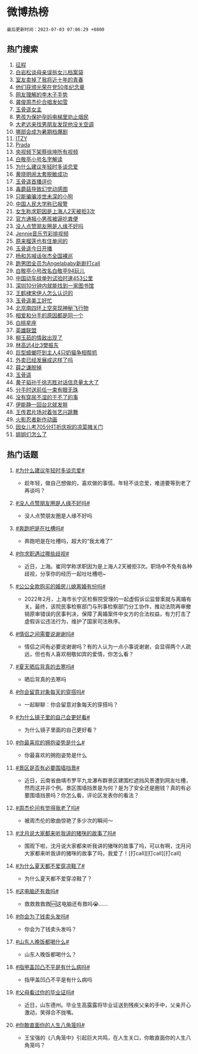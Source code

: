 # 微博热榜

`最后更新时间：2023-07-03 07:06:29 +0800`

## 热门搜索

1. [征程](https://m.weibo.cn/search?containerid=100103type%3D1%26t%3D10%26q%3D%23%E5%BE%81%E7%A8%8B%23&stream_entry_id=51&isnewpage=1&extparam=seat%3D1%26pos%3D0%26dgr%3D0%26cate%3D10103%26c_type%3D51%26stream_entry_id%3D51%26filter_type%3Drealtimehot%26display_time%3D1688339188%26pre_seqid%3D168833918818103265715&luicode=10000011&lfid=106003type%253D25%2526t%253D3%2526disable_hot%253D1%2526filter_type%253Drealtimehot)
1. [白岩松谈母亲误拆女儿档案袋](https://m.weibo.cn/search?containerid=100103type%3D1%26t%3D10%26q%3D%23%E7%99%BD%E5%B2%A9%E6%9D%BE%E8%B0%88%E6%AF%8D%E4%BA%B2%E8%AF%AF%E6%8B%86%E5%A5%B3%E5%84%BF%E6%A1%A3%E6%A1%88%E8%A2%8B%23&stream_entry_id=31&isnewpage=1&extparam=seat%3D1%26pos%3D0%26realpos%3D1%26dgr%3D0%26lcate%3D5001%26stream_entry_id%3D31%26flag%3D2%26band_rank%3D1%26c_type%3D31%26q%3D%2523%25E7%2599%25BD%25E5%25B2%25A9%25E6%259D%25BE%25E8%25B0%2588%25E6%25AF%258D%25E4%25BA%25B2%25E8%25AF%25AF%25E6%258B%2586%25E5%25A5%25B3%25E5%2584%25BF%25E6%25A1%25A3%25E6%25A1%2588%25E8%25A2%258B%2523%26cate%3D5001%26filter_type%3Drealtimehot%26display_time%3D1688339188%26pre_seqid%3D168833918818103265715&luicode=10000011&lfid=106003type%253D25%2526t%253D3%2526disable_hot%253D1%2526filter_type%253Drealtimehot)
1. [室友卖掉了我将近十年的青春](https://m.weibo.cn/search?containerid=100103type%3D1%26t%3D10%26q%3D%23%E5%AE%A4%E5%8F%8B%E5%8D%96%E6%8E%89%E4%BA%86%E6%88%91%E5%B0%86%E8%BF%91%E5%8D%81%E5%B9%B4%E7%9A%84%E9%9D%92%E6%98%A5%23&stream_entry_id=31&isnewpage=1&extparam=seat%3D1%26pos%3D1%26realpos%3D2%26dgr%3D0%26lcate%3D5001%26stream_entry_id%3D31%26flag%3D2%26band_rank%3D2%26c_type%3D31%26q%3D%2523%25E5%25AE%25A4%25E5%258F%258B%25E5%258D%2596%25E6%258E%2589%25E4%25BA%2586%25E6%2588%2591%25E5%25B0%2586%25E8%25BF%2591%25E5%258D%2581%25E5%25B9%25B4%25E7%259A%2584%25E9%259D%2592%25E6%2598%25A5%2523%26cate%3D5001%26filter_type%3Drealtimehot%26display_time%3D1688339188%26pre_seqid%3D168833918818103265715&luicode=10000011&lfid=106003type%253D25%2526t%253D3%2526disable_hot%253D1%2526filter_type%253Drealtimehot)
1. [他们获颁光荣在党50年纪念章](https://m.weibo.cn/search?containerid=100103type%3D1%26t%3D10%26q%3D%23%E4%BB%96%E4%BB%AC%E8%8E%B7%E9%A2%81%E5%85%89%E8%8D%A3%E5%9C%A8%E5%85%9A50%E5%B9%B4%E7%BA%AA%E5%BF%B5%E7%AB%A0%23&stream_entry_id=31&isnewpage=1&extparam=seat%3D1%26pos%3D2%26realpos%3D3%26dgr%3D0%26lcate%3D5001%26stream_entry_id%3D31%26flag%3D0%26band_rank%3D3%26c_type%3D31%26q%3D%2523%25E4%25BB%2596%25E4%25BB%25AC%25E8%258E%25B7%25E9%25A2%2581%25E5%2585%2589%25E8%258D%25A3%25E5%259C%25A8%25E5%2585%259A50%25E5%25B9%25B4%25E7%25BA%25AA%25E5%25BF%25B5%25E7%25AB%25A0%2523%26cate%3D5001%26filter_type%3Drealtimehot%26display_time%3D1688339188%26pre_seqid%3D168833918818103265715&luicode=10000011&lfid=106003type%253D25%2526t%253D3%2526disable_hot%253D1%2526filter_type%253Drealtimehot)
1. [网友理解的李木子手势](https://m.weibo.cn/search?containerid=100103type%3D1%26t%3D10%26q%3D%23%E7%BD%91%E5%8F%8B%E7%90%86%E8%A7%A3%E7%9A%84%E6%9D%8E%E6%9C%A8%E5%AD%90%E6%89%8B%E5%8A%BF%23&stream_entry_id=31&isnewpage=1&extparam=seat%3D1%26pos%3D3%26realpos%3D4%26dgr%3D0%26lcate%3D5001%26stream_entry_id%3D31%26flag%3D2%26band_rank%3D4%26c_type%3D31%26q%3D%2523%25E7%25BD%2591%25E5%258F%258B%25E7%2590%2586%25E8%25A7%25A3%25E7%259A%2584%25E6%259D%258E%25E6%259C%25A8%25E5%25AD%2590%25E6%2589%258B%25E5%258A%25BF%2523%26cate%3D5001%26filter_type%3Drealtimehot%26display_time%3D1688339188%26pre_seqid%3D168833918818103265715&luicode=10000011&lfid=106003type%253D25%2526t%253D3%2526disable_hot%253D1%2526filter_type%253Drealtimehot)
1. [龚俊周杰伦合唱发如雪](https://m.weibo.cn/search?containerid=100103type%3D1%26t%3D10%26q%3D%23%E9%BE%9A%E4%BF%8A%E5%91%A8%E6%9D%B0%E4%BC%A6%E5%90%88%E5%94%B1%E5%8F%91%E5%A6%82%E9%9B%AA%23&stream_entry_id=31&isnewpage=1&extparam=seat%3D1%26pos%3D4%26realpos%3D5%26dgr%3D0%26lcate%3D5001%26stream_entry_id%3D31%26flag%3D16%26band_rank%3D5%26c_type%3D31%26q%3D%2523%25E9%25BE%259A%25E4%25BF%258A%25E5%2591%25A8%25E6%259D%25B0%25E4%25BC%25A6%25E5%2590%2588%25E5%2594%25B1%25E5%258F%2591%25E5%25A6%2582%25E9%259B%25AA%2523%26cate%3D5001%26filter_type%3Drealtimehot%26display_time%3D1688339188%26pre_seqid%3D168833918818103265715&luicode=10000011&lfid=106003type%253D25%2526t%253D3%2526disable_hot%253D1%2526filter_type%253Drealtimehot)
1. [玉骨遥女主](https://m.weibo.cn/search?containerid=100103type%3D1%26t%3D10%26q%3D%23%E7%8E%89%E9%AA%A8%E9%81%A5%E5%A5%B3%E4%B8%BB%23&stream_entry_id=31&isnewpage=1&extparam=seat%3D1%26pos%3D5%26realpos%3D6%26dgr%3D0%26lcate%3D5001%26stream_entry_id%3D31%26flag%3D0%26band_rank%3D6%26c_type%3D31%26q%3D%2523%25E7%258E%2589%25E9%25AA%25A8%25E9%2581%25A5%25E5%25A5%25B3%25E4%25B8%25BB%2523%26cate%3D5001%26filter_type%3Drealtimehot%26display_time%3D1688339188%26pre_seqid%3D168833918818103265715&luicode=10000011&lfid=106003type%253D25%2526t%253D3%2526disable_hot%253D1%2526filter_type%253Drealtimehot)
1. [男孩为保护孕妈电梯里劝止烟民](https://m.weibo.cn/search?containerid=100103type%3D1%26t%3D10%26q%3D%23%E7%94%B7%E5%AD%A9%E4%B8%BA%E4%BF%9D%E6%8A%A4%E5%AD%95%E5%A6%88%E7%94%B5%E6%A2%AF%E9%87%8C%E5%8A%9D%E6%AD%A2%E7%83%9F%E6%B0%91%23&stream_entry_id=31&isnewpage=1&extparam=seat%3D1%26pos%3D6%26realpos%3D7%26dgr%3D0%26lcate%3D5001%26stream_entry_id%3D31%26flag%3D32768%26band_rank%3D7%26c_type%3D31%26q%3D%2523%25E7%2594%25B7%25E5%25AD%25A9%25E4%25B8%25BA%25E4%25BF%259D%25E6%258A%25A4%25E5%25AD%2595%25E5%25A6%2588%25E7%2594%25B5%25E6%25A2%25AF%25E9%2587%258C%25E5%258A%259D%25E6%25AD%25A2%25E7%2583%259F%25E6%25B0%2591%2523%26cate%3D5001%26filter_type%3Drealtimehot%26display_time%3D1688339188%26pre_seqid%3D168833918818103265715&luicode=10000011&lfid=106003type%253D25%2526t%253D3%2526disable_hot%253D1%2526filter_type%253Drealtimehot)
1. [大老远来找男朋友发现他没关空调](https://m.weibo.cn/search?containerid=100103type%3D1%26t%3D10%26q%3D%E5%A4%A7%E8%80%81%E8%BF%9C%E6%9D%A5%E6%89%BE%E7%94%B7%E6%9C%8B%E5%8F%8B%E5%8F%91%E7%8E%B0%E4%BB%96%E6%B2%A1%E5%85%B3%E7%A9%BA%E8%B0%83&stream_entry_id=31&isnewpage=1&extparam=seat%3D1%26pos%3D7%26realpos%3D8%26dgr%3D0%26lcate%3D5001%26stream_entry_id%3D31%26flag%3D0%26band_rank%3D8%26c_type%3D31%26q%3D%25E5%25A4%25A7%25E8%2580%2581%25E8%25BF%259C%25E6%259D%25A5%25E6%2589%25BE%25E7%2594%25B7%25E6%259C%258B%25E5%258F%258B%25E5%258F%2591%25E7%258E%25B0%25E4%25BB%2596%25E6%25B2%25A1%25E5%2585%25B3%25E7%25A9%25BA%25E8%25B0%2583%26cate%3D5001%26filter_type%3Drealtimehot%26display_time%3D1688339188%26pre_seqid%3D168833918818103265715&luicode=10000011&lfid=106003type%253D25%2526t%253D3%2526disable_hot%253D1%2526filter_type%253Drealtimehot)
1. [哪部会成为暑期档爆剧](https://m.weibo.cn/search?containerid=100103type%3D1%26t%3D10%26q%3D%23%E5%93%AA%E9%83%A8%E4%BC%9A%E6%88%90%E4%B8%BA%E6%9A%91%E6%9C%9F%E6%A1%A3%E7%88%86%E5%89%A7%23&stream_entry_id=31&isnewpage=1&extparam=seat%3D1%26pos%3D8%26realpos%3D9%26dgr%3D0%26lcate%3D5001%26stream_entry_id%3D31%26flag%3D0%26band_rank%3D9%26c_type%3D31%26q%3D%2523%25E5%2593%25AA%25E9%2583%25A8%25E4%25BC%259A%25E6%2588%2590%25E4%25B8%25BA%25E6%259A%2591%25E6%259C%259F%25E6%25A1%25A3%25E7%2588%2586%25E5%2589%25A7%2523%26cate%3D5001%26filter_type%3Drealtimehot%26display_time%3D1688339188%26pre_seqid%3D168833918818103265715&luicode=10000011&lfid=106003type%253D25%2526t%253D3%2526disable_hot%253D1%2526filter_type%253Drealtimehot)
1. [ITZY](https://m.weibo.cn/search?containerid=100103type%3D1%26t%3D10%26q%3DITZY&stream_entry_id=31&isnewpage=1&extparam=seat%3D1%26pos%3D9%26realpos%3D10%26dgr%3D0%26lcate%3D5001%26stream_entry_id%3D31%26flag%3D0%26band_rank%3D10%26c_type%3D31%26q%3DITZY%26cate%3D5001%26filter_type%3Drealtimehot%26display_time%3D1688339188%26pre_seqid%3D168833918818103265715&luicode=10000011&lfid=106003type%253D25%2526t%253D3%2526disable_hot%253D1%2526filter_type%253Drealtimehot)
1. [Prada](https://m.weibo.cn/search?containerid=100103type%3D1%26t%3D10%26q%3D%23Prada%23&stream_entry_id=31&isnewpage=1&extparam=seat%3D1%26pos%3D10%26realpos%3D11%26dgr%3D0%26lcate%3D5001%26stream_entry_id%3D31%26flag%3D2%26band_rank%3D11%26c_type%3D31%26q%3D%2523Prada%2523%26cate%3D5001%26filter_type%3Drealtimehot%26display_time%3D1688339188%26pre_seqid%3D168833918818103265715&luicode=10000011&lfid=106003type%253D25%2526t%253D3%2526disable_hot%253D1%2526filter_type%253Drealtimehot)
1. [央视频下架蔡徐坤所有视频](https://m.weibo.cn/search?containerid=100103type%3D1%26t%3D10%26q%3D%23%E5%A4%AE%E8%A7%86%E9%A2%91%E4%B8%8B%E6%9E%B6%E8%94%A1%E5%BE%90%E5%9D%A4%E6%89%80%E6%9C%89%E8%A7%86%E9%A2%91%23&stream_entry_id=31&isnewpage=1&extparam=seat%3D1%26pos%3D11%26realpos%3D12%26dgr%3D0%26lcate%3D5001%26stream_entry_id%3D31%26flag%3D2%26band_rank%3D12%26c_type%3D31%26q%3D%2523%25E5%25A4%25AE%25E8%25A7%2586%25E9%25A2%2591%25E4%25B8%258B%25E6%259E%25B6%25E8%2594%25A1%25E5%25BE%2590%25E5%259D%25A4%25E6%2589%2580%25E6%259C%2589%25E8%25A7%2586%25E9%25A2%2591%2523%26cate%3D5001%26filter_type%3Drealtimehot%26display_time%3D1688339188%26pre_seqid%3D168833918818103265715&luicode=10000011&lfid=106003type%253D25%2526t%253D3%2526disable_hot%253D1%2526filter_type%253Drealtimehot)
1. [白敬亭小号名字解读](https://m.weibo.cn/search?containerid=100103type%3D1%26t%3D10%26q%3D%23%E7%99%BD%E6%95%AC%E4%BA%AD%E5%B0%8F%E5%8F%B7%E5%90%8D%E5%AD%97%E8%A7%A3%E8%AF%BB%23&stream_entry_id=31&isnewpage=1&extparam=seat%3D1%26pos%3D12%26realpos%3D13%26dgr%3D0%26lcate%3D5001%26stream_entry_id%3D31%26flag%3D0%26band_rank%3D13%26c_type%3D31%26q%3D%2523%25E7%2599%25BD%25E6%2595%25AC%25E4%25BA%25AD%25E5%25B0%258F%25E5%258F%25B7%25E5%2590%258D%25E5%25AD%2597%25E8%25A7%25A3%25E8%25AF%25BB%2523%26cate%3D5001%26filter_type%3Drealtimehot%26display_time%3D1688339188%26pre_seqid%3D168833918818103265715&luicode=10000011&lfid=106003type%253D25%2526t%253D3%2526disable_hot%253D1%2526filter_type%253Drealtimehot)
1. [为什么建议年轻时多谈恋爱](https://m.weibo.cn/search?containerid=100103type%3D1%26t%3D10%26q%3D%23%E4%B8%BA%E4%BB%80%E4%B9%88%E5%BB%BA%E8%AE%AE%E5%B9%B4%E8%BD%BB%E6%97%B6%E5%A4%9A%E8%B0%88%E6%81%8B%E7%88%B1%23&stream_entry_id=31&isnewpage=1&extparam=seat%3D1%26pos%3D13%26realpos%3D14%26dgr%3D0%26lcate%3D5001%26stream_entry_id%3D31%26flag%3D0%26band_rank%3D14%26c_type%3D31%26q%3D%2523%25E4%25B8%25BA%25E4%25BB%2580%25E4%25B9%2588%25E5%25BB%25BA%25E8%25AE%25AE%25E5%25B9%25B4%25E8%25BD%25BB%25E6%2597%25B6%25E5%25A4%259A%25E8%25B0%2588%25E6%2581%258B%25E7%2588%25B1%2523%26cate%3D5001%26filter_type%3Drealtimehot%26display_time%3D1688339188%26pre_seqid%3D168833918818103265715&luicode=10000011&lfid=106003type%253D25%2526t%253D3%2526disable_hot%253D1%2526filter_type%253Drealtimehot)
1. [黄晓明闹太套脱敏成功](https://m.weibo.cn/search?containerid=100103type%3D1%26t%3D10%26q%3D%23%E9%BB%84%E6%99%93%E6%98%8E%E9%97%B9%E5%A4%AA%E5%A5%97%E8%84%B1%E6%95%8F%E6%88%90%E5%8A%9F%23&stream_entry_id=31&isnewpage=1&extparam=seat%3D1%26pos%3D14%26realpos%3D15%26dgr%3D0%26lcate%3D5001%26stream_entry_id%3D31%26flag%3D2%26band_rank%3D15%26c_type%3D31%26q%3D%2523%25E9%25BB%2584%25E6%2599%2593%25E6%2598%258E%25E9%2597%25B9%25E5%25A4%25AA%25E5%25A5%2597%25E8%2584%25B1%25E6%2595%258F%25E6%2588%2590%25E5%258A%259F%2523%26cate%3D5001%26filter_type%3Drealtimehot%26display_time%3D1688339188%26pre_seqid%3D168833918818103265715&luicode=10000011&lfid=106003type%253D25%2526t%253D3%2526disable_hot%253D1%2526filter_type%253Drealtimehot)
1. [玉骨遥首播评价](https://m.weibo.cn/search?containerid=100103type%3D1%26t%3D10%26q%3D%23%E7%8E%89%E9%AA%A8%E9%81%A5%E9%A6%96%E6%92%AD%E8%AF%84%E4%BB%B7%23&stream_entry_id=31&isnewpage=1&extparam=seat%3D1%26pos%3D15%26realpos%3D16%26dgr%3D0%26lcate%3D5001%26stream_entry_id%3D31%26flag%3D0%26band_rank%3D16%26c_type%3D31%26q%3D%2523%25E7%258E%2589%25E9%25AA%25A8%25E9%2581%25A5%25E9%25A6%2596%25E6%2592%25AD%25E8%25AF%2584%25E4%25BB%25B7%2523%26cate%3D5001%26filter_type%3Drealtimehot%26display_time%3D1688339188%26pre_seqid%3D168833918818103265715&luicode=10000011&lfid=106003type%253D25%2526t%253D3%2526disable_hot%253D1%2526filter_type%253Drealtimehot)
1. [毒蘑菇导致幻觉动感图](https://m.weibo.cn/search?containerid=100103type%3D1%26t%3D10%26q%3D%E6%AF%92%E8%98%91%E8%8F%87%E5%AF%BC%E8%87%B4%E5%B9%BB%E8%A7%89%E5%8A%A8%E6%84%9F%E5%9B%BE&stream_entry_id=31&isnewpage=1&extparam=seat%3D1%26pos%3D16%26realpos%3D17%26dgr%3D0%26lcate%3D5001%26stream_entry_id%3D31%26flag%3D0%26band_rank%3D17%26c_type%3D31%26q%3D%25E6%25AF%2592%25E8%2598%2591%25E8%258F%2587%25E5%25AF%25BC%25E8%2587%25B4%25E5%25B9%25BB%25E8%25A7%2589%25E5%258A%25A8%25E6%2584%259F%25E5%259B%25BE%26cate%3D5001%26filter_type%3Drealtimehot%26display_time%3D1688339188%26pre_seqid%3D168833918818103265715&luicode=10000011&lfid=106003type%253D25%2526t%253D3%2526disable_hot%253D1%2526filter_type%253Drealtimehot)
1. [只能骗骗涉世未深的小狗](https://m.weibo.cn/search?containerid=100103type%3D1%26t%3D10%26q%3D%E5%8F%AA%E8%83%BD%E9%AA%97%E9%AA%97%E6%B6%89%E4%B8%96%E6%9C%AA%E6%B7%B1%E7%9A%84%E5%B0%8F%E7%8B%97&stream_entry_id=31&isnewpage=1&extparam=seat%3D1%26pos%3D17%26realpos%3D18%26dgr%3D0%26lcate%3D5001%26stream_entry_id%3D31%26flag%3D0%26band_rank%3D18%26c_type%3D31%26q%3D%25E5%258F%25AA%25E8%2583%25BD%25E9%25AA%2597%25E9%25AA%2597%25E6%25B6%2589%25E4%25B8%2596%25E6%259C%25AA%25E6%25B7%25B1%25E7%259A%2584%25E5%25B0%258F%25E7%258B%2597%26cate%3D5001%26filter_type%3Drealtimehot%26display_time%3D1688339188%26pre_seqid%3D168833918818103265715&luicode=10000011&lfid=106003type%253D25%2526t%253D3%2526disable_hot%253D1%2526filter_type%253Drealtimehot)
1. [中国人民大学称已报警](https://m.weibo.cn/search?containerid=100103type%3D1%26t%3D10%26q%3D%23%E4%B8%AD%E5%9B%BD%E4%BA%BA%E6%B0%91%E5%A4%A7%E5%AD%A6%E7%A7%B0%E5%B7%B2%E6%8A%A5%E8%AD%A6%23&stream_entry_id=31&isnewpage=1&extparam=seat%3D1%26pos%3D18%26realpos%3D19%26dgr%3D0%26lcate%3D5001%26stream_entry_id%3D31%26flag%3D0%26band_rank%3D19%26c_type%3D31%26q%3D%2523%25E4%25B8%25AD%25E5%259B%25BD%25E4%25BA%25BA%25E6%25B0%2591%25E5%25A4%25A7%25E5%25AD%25A6%25E7%25A7%25B0%25E5%25B7%25B2%25E6%258A%25A5%25E8%25AD%25A6%2523%26cate%3D5001%26filter_type%3Drealtimehot%26display_time%3D1688339188%26pre_seqid%3D168833918818103265715&luicode=10000011&lfid=106003type%253D25%2526t%253D3%2526disable_hot%253D1%2526filter_type%253Drealtimehot)
1. [女生称求职因是上海人2天被拒3次](https://m.weibo.cn/search?containerid=100103type%3D1%26t%3D10%26q%3D%23%E5%A5%B3%E7%94%9F%E7%A7%B0%E6%B1%82%E8%81%8C%E5%9B%A0%E6%98%AF%E4%B8%8A%E6%B5%B7%E4%BA%BA2%E5%A4%A9%E8%A2%AB%E6%8B%923%E6%AC%A1%23&stream_entry_id=31&isnewpage=1&extparam=seat%3D1%26pos%3D19%26realpos%3D20%26dgr%3D0%26lcate%3D5001%26stream_entry_id%3D31%26flag%3D0%26band_rank%3D20%26c_type%3D31%26q%3D%2523%25E5%25A5%25B3%25E7%2594%259F%25E7%25A7%25B0%25E6%25B1%2582%25E8%2581%258C%25E5%259B%25A0%25E6%2598%25AF%25E4%25B8%258A%25E6%25B5%25B7%25E4%25BA%25BA2%25E5%25A4%25A9%25E8%25A2%25AB%25E6%258B%25923%25E6%25AC%25A1%2523%26cate%3D5001%26filter_type%3Drealtimehot%26display_time%3D1688339188%26pre_seqid%3D168833918818103265715&luicode=10000011&lfid=106003type%253D25%2526t%253D3%2526disable_hot%253D1%2526filter_type%253Drealtimehot)
1. [官方通报小男孩被逼吃粪便](https://m.weibo.cn/search?containerid=100103type%3D1%26t%3D10%26q%3D%23%E5%AE%98%E6%96%B9%E9%80%9A%E6%8A%A5%E5%B0%8F%E7%94%B7%E5%AD%A9%E8%A2%AB%E9%80%BC%E5%90%83%E7%B2%AA%E4%BE%BF%23&stream_entry_id=31&isnewpage=1&extparam=seat%3D1%26pos%3D20%26realpos%3D21%26dgr%3D0%26lcate%3D5001%26stream_entry_id%3D31%26flag%3D2%26band_rank%3D21%26c_type%3D31%26q%3D%2523%25E5%25AE%2598%25E6%2596%25B9%25E9%2580%259A%25E6%258A%25A5%25E5%25B0%258F%25E7%2594%25B7%25E5%25AD%25A9%25E8%25A2%25AB%25E9%2580%25BC%25E5%2590%2583%25E7%25B2%25AA%25E4%25BE%25BF%2523%26cate%3D5001%26filter_type%3Drealtimehot%26display_time%3D1688339188%26pre_seqid%3D168833918818103265715&luicode=10000011&lfid=106003type%253D25%2526t%253D3%2526disable_hot%253D1%2526filter_type%253Drealtimehot)
1. [没人点赞朋友圈是人缘不好吗](https://m.weibo.cn/search?containerid=100103type%3D1%26t%3D10%26q%3D%23%E6%B2%A1%E4%BA%BA%E7%82%B9%E8%B5%9E%E6%9C%8B%E5%8F%8B%E5%9C%88%E6%98%AF%E4%BA%BA%E7%BC%98%E4%B8%8D%E5%A5%BD%E5%90%97%23&stream_entry_id=31&isnewpage=1&extparam=seat%3D1%26pos%3D21%26realpos%3D22%26dgr%3D0%26lcate%3D5001%26stream_entry_id%3D31%26flag%3D0%26band_rank%3D22%26c_type%3D31%26q%3D%2523%25E6%25B2%25A1%25E4%25BA%25BA%25E7%2582%25B9%25E8%25B5%259E%25E6%259C%258B%25E5%258F%258B%25E5%259C%2588%25E6%2598%25AF%25E4%25BA%25BA%25E7%25BC%2598%25E4%25B8%258D%25E5%25A5%25BD%25E5%2590%2597%2523%26cate%3D5001%26filter_type%3Drealtimehot%26display_time%3D1688339188%26pre_seqid%3D168833918818103265715&luicode=10000011&lfid=106003type%253D25%2526t%253D3%2526disable_hot%253D1%2526filter_type%253Drealtimehot)
1. [Jennie音乐节彩排视频](https://m.weibo.cn/search?containerid=100103type%3D1%26t%3D10%26q%3D%23Jennie%E9%9F%B3%E4%B9%90%E8%8A%82%E5%BD%A9%E6%8E%92%E8%A7%86%E9%A2%91%23&stream_entry_id=31&isnewpage=1&extparam=seat%3D1%26pos%3D22%26realpos%3D23%26dgr%3D0%26lcate%3D5001%26stream_entry_id%3D31%26flag%3D0%26band_rank%3D23%26c_type%3D31%26q%3D%2523Jennie%25E9%259F%25B3%25E4%25B9%2590%25E8%258A%2582%25E5%25BD%25A9%25E6%258E%2592%25E8%25A7%2586%25E9%25A2%2591%2523%26cate%3D5001%26filter_type%3Drealtimehot%26display_time%3D1688339188%26pre_seqid%3D168833918818103265715&luicode=10000011&lfid=106003type%253D25%2526t%253D3%2526disable_hot%253D1%2526filter_type%253Drealtimehot)
1. [原来榴莲也有住单间的](https://m.weibo.cn/search?containerid=100103type%3D1%26t%3D10%26q%3D%23%E5%8E%9F%E6%9D%A5%E6%A6%B4%E8%8E%B2%E4%B9%9F%E6%9C%89%E4%BD%8F%E5%8D%95%E9%97%B4%E7%9A%84%23&stream_entry_id=31&isnewpage=1&extparam=seat%3D1%26pos%3D23%26realpos%3D24%26dgr%3D0%26lcate%3D5001%26stream_entry_id%3D31%26flag%3D0%26band_rank%3D24%26c_type%3D31%26q%3D%2523%25E5%258E%259F%25E6%259D%25A5%25E6%25A6%25B4%25E8%258E%25B2%25E4%25B9%259F%25E6%259C%2589%25E4%25BD%258F%25E5%258D%2595%25E9%2597%25B4%25E7%259A%2584%2523%26cate%3D5001%26filter_type%3Drealtimehot%26display_time%3D1688339188%26pre_seqid%3D168833918818103265715&luicode=10000011&lfid=106003type%253D25%2526t%253D3%2526disable_hot%253D1%2526filter_type%253Drealtimehot)
1. [玉骨遥今日开播](https://m.weibo.cn/search?containerid=100103type%3D1%26t%3D10%26q%3D%23%E7%8E%89%E9%AA%A8%E9%81%A5%E4%BB%8A%E6%97%A5%E5%BC%80%E6%92%AD%23&stream_entry_id=31&isnewpage=1&extparam=seat%3D1%26pos%3D24%26realpos%3D25%26dgr%3D0%26lcate%3D5001%26stream_entry_id%3D31%26flag%3D0%26band_rank%3D25%26c_type%3D31%26q%3D%2523%25E7%258E%2589%25E9%25AA%25A8%25E9%2581%25A5%25E4%25BB%258A%25E6%2597%25A5%25E5%25BC%2580%25E6%2592%25AD%2523%26cate%3D5001%26filter_type%3Drealtimehot%26display_time%3D1688339188%26pre_seqid%3D168833918818103265715&luicode=10000011&lfid=106003type%253D25%2526t%253D3%2526disable_hot%253D1%2526filter_type%253Drealtimehot)
1. [杨和苏喊话张杰全国裸巡](https://m.weibo.cn/search?containerid=100103type%3D1%26t%3D10%26q%3D%23%E6%9D%A8%E5%92%8C%E8%8B%8F%E5%96%8A%E8%AF%9D%E5%BC%A0%E6%9D%B0%E5%85%A8%E5%9B%BD%E8%A3%B8%E5%B7%A1%23&stream_entry_id=31&isnewpage=1&extparam=seat%3D1%26pos%3D25%26realpos%3D26%26dgr%3D0%26lcate%3D5001%26stream_entry_id%3D31%26flag%3D0%26band_rank%3D26%26c_type%3D31%26q%3D%2523%25E6%259D%25A8%25E5%2592%258C%25E8%258B%258F%25E5%2596%258A%25E8%25AF%259D%25E5%25BC%25A0%25E6%259D%25B0%25E5%2585%25A8%25E5%259B%25BD%25E8%25A3%25B8%25E5%25B7%25A1%2523%26cate%3D5001%26filter_type%3Drealtimehot%26display_time%3D1688339188%26pre_seqid%3D168833918818103265715&luicode=10000011&lfid=106003type%253D25%2526t%253D3%2526disable_hot%253D1%2526filter_type%253Drealtimehot)
1. [跑男团全员为Angelababy新剧打call](https://m.weibo.cn/search?containerid=100103type%3D1%26t%3D10%26q%3D%23%E8%B7%91%E7%94%B7%E5%9B%A2%E5%85%A8%E5%91%98%E4%B8%BAAngelababy%E6%96%B0%E5%89%A7%E6%89%93call%23&stream_entry_id=31&isnewpage=1&extparam=seat%3D1%26pos%3D26%26realpos%3D27%26dgr%3D0%26lcate%3D5001%26stream_entry_id%3D31%26flag%3D0%26band_rank%3D27%26c_type%3D31%26q%3D%2523%25E8%25B7%2591%25E7%2594%25B7%25E5%259B%25A2%25E5%2585%25A8%25E5%2591%2598%25E4%25B8%25BAAngelababy%25E6%2596%25B0%25E5%2589%25A7%25E6%2589%2593call%2523%26cate%3D5001%26filter_type%3Drealtimehot%26display_time%3D1688339188%26pre_seqid%3D168833918818103265715&luicode=10000011&lfid=106003type%253D25%2526t%253D3%2526disable_hot%253D1%2526filter_type%253Drealtimehot)
1. [白敬亭小号改名白敬亭94玩儿](https://m.weibo.cn/search?containerid=100103type%3D1%26t%3D10%26q%3D%23%E7%99%BD%E6%95%AC%E4%BA%AD%E5%B0%8F%E5%8F%B7%E6%94%B9%E5%90%8D%E7%99%BD%E6%95%AC%E4%BA%AD94%E7%8E%A9%E5%84%BF%23&stream_entry_id=31&isnewpage=1&extparam=seat%3D1%26pos%3D27%26realpos%3D28%26dgr%3D0%26lcate%3D5001%26stream_entry_id%3D31%26flag%3D0%26band_rank%3D28%26c_type%3D31%26q%3D%2523%25E7%2599%25BD%25E6%2595%25AC%25E4%25BA%25AD%25E5%25B0%258F%25E5%258F%25B7%25E6%2594%25B9%25E5%2590%258D%25E7%2599%25BD%25E6%2595%25AC%25E4%25BA%25AD94%25E7%258E%25A9%25E5%2584%25BF%2523%26cate%3D5001%26filter_type%3Drealtimehot%26display_time%3D1688339188%26pre_seqid%3D168833918818103265715&luicode=10000011&lfid=106003type%253D25%2526t%253D3%2526disable_hot%253D1%2526filter_type%253Drealtimehot)
1. [中国动车组单列试验时速453公里](https://m.weibo.cn/search?containerid=100103type%3D1%26t%3D10%26q%3D%23%E4%B8%AD%E5%9B%BD%E5%8A%A8%E8%BD%A6%E7%BB%84%E5%8D%95%E5%88%97%E8%AF%95%E9%AA%8C%E6%97%B6%E9%80%9F453%E5%85%AC%E9%87%8C%23&stream_entry_id=31&isnewpage=1&extparam=seat%3D1%26pos%3D28%26realpos%3D29%26dgr%3D0%26lcate%3D5001%26stream_entry_id%3D31%26flag%3D0%26band_rank%3D29%26c_type%3D31%26q%3D%2523%25E4%25B8%25AD%25E5%259B%25BD%25E5%258A%25A8%25E8%25BD%25A6%25E7%25BB%2584%25E5%258D%2595%25E5%2588%2597%25E8%25AF%2595%25E9%25AA%258C%25E6%2597%25B6%25E9%2580%259F453%25E5%2585%25AC%25E9%2587%258C%2523%26cate%3D5001%26filter_type%3Drealtimehot%26display_time%3D1688339188%26pre_seqid%3D168833918818103265715&luicode=10000011&lfid=106003type%253D25%2526t%253D3%2526disable_hot%253D1%2526filter_type%253Drealtimehot)
1. [深圳10分钟内就能找到一家图书馆](https://m.weibo.cn/search?containerid=100103type%3D1%26t%3D10%26q%3D%23%E6%B7%B1%E5%9C%B310%E5%88%86%E9%92%9F%E5%86%85%E5%B0%B1%E8%83%BD%E6%89%BE%E5%88%B0%E4%B8%80%E5%AE%B6%E5%9B%BE%E4%B9%A6%E9%A6%86%23&stream_entry_id=31&isnewpage=1&extparam=seat%3D1%26pos%3D29%26realpos%3D30%26dgr%3D0%26lcate%3D5001%26stream_entry_id%3D31%26flag%3D32768%26band_rank%3D30%26c_type%3D31%26q%3D%2523%25E6%25B7%25B1%25E5%259C%25B310%25E5%2588%2586%25E9%2592%259F%25E5%2586%2585%25E5%25B0%25B1%25E8%2583%25BD%25E6%2589%25BE%25E5%2588%25B0%25E4%25B8%2580%25E5%25AE%25B6%25E5%259B%25BE%25E4%25B9%25A6%25E9%25A6%2586%2523%26cate%3D5001%26filter_type%3Drealtimehot%26display_time%3D1688339188%26pre_seqid%3D168833918818103265715&luicode=10000011&lfid=106003type%253D25%2526t%253D3%2526disable_hot%253D1%2526filter_type%253Drealtimehot)
1. [王鹤棣宋伊人怎么认识的](https://m.weibo.cn/search?containerid=100103type%3D1%26t%3D10%26q%3D%23%E7%8E%8B%E9%B9%A4%E6%A3%A3%E5%AE%8B%E4%BC%8A%E4%BA%BA%E6%80%8E%E4%B9%88%E8%AE%A4%E8%AF%86%E7%9A%84%23&stream_entry_id=31&isnewpage=1&extparam=seat%3D1%26pos%3D30%26realpos%3D31%26dgr%3D0%26lcate%3D5001%26stream_entry_id%3D31%26flag%3D0%26band_rank%3D31%26c_type%3D31%26q%3D%2523%25E7%258E%258B%25E9%25B9%25A4%25E6%25A3%25A3%25E5%25AE%258B%25E4%25BC%258A%25E4%25BA%25BA%25E6%2580%258E%25E4%25B9%2588%25E8%25AE%25A4%25E8%25AF%2586%25E7%259A%2584%2523%26cate%3D5001%26filter_type%3Drealtimehot%26display_time%3D1688339188%26pre_seqid%3D168833918818103265715&luicode=10000011&lfid=106003type%253D25%2526t%253D3%2526disable_hot%253D1%2526filter_type%253Drealtimehot)
1. [玉骨遥美工好忙](https://m.weibo.cn/search?containerid=100103type%3D1%26t%3D10%26q%3D%23%E7%8E%89%E9%AA%A8%E9%81%A5%E7%BE%8E%E5%B7%A5%E5%A5%BD%E5%BF%99%23&stream_entry_id=31&isnewpage=1&extparam=seat%3D1%26pos%3D31%26realpos%3D32%26dgr%3D0%26lcate%3D5001%26stream_entry_id%3D31%26flag%3D0%26band_rank%3D32%26c_type%3D31%26q%3D%2523%25E7%258E%2589%25E9%25AA%25A8%25E9%2581%25A5%25E7%25BE%258E%25E5%25B7%25A5%25E5%25A5%25BD%25E5%25BF%2599%2523%26cate%3D5001%26filter_type%3Drealtimehot%26display_time%3D1688339188%26pre_seqid%3D168833918818103265715&luicode=10000011&lfid=106003type%253D25%2526t%253D3%2526disable_hot%253D1%2526filter_type%253Drealtimehot)
1. [北京南四环上空突现神秘飞行物](https://m.weibo.cn/search?containerid=100103type%3D1%26t%3D10%26q%3D%23%E5%8C%97%E4%BA%AC%E5%8D%97%E5%9B%9B%E7%8E%AF%E4%B8%8A%E7%A9%BA%E7%AA%81%E7%8E%B0%E7%A5%9E%E7%A7%98%E9%A3%9E%E8%A1%8C%E7%89%A9%23&stream_entry_id=31&isnewpage=1&extparam=seat%3D1%26pos%3D32%26realpos%3D33%26dgr%3D0%26lcate%3D5001%26stream_entry_id%3D31%26flag%3D0%26band_rank%3D33%26c_type%3D31%26q%3D%2523%25E5%258C%2597%25E4%25BA%25AC%25E5%258D%2597%25E5%259B%259B%25E7%258E%25AF%25E4%25B8%258A%25E7%25A9%25BA%25E7%25AA%2581%25E7%258E%25B0%25E7%25A5%259E%25E7%25A7%2598%25E9%25A3%259E%25E8%25A1%258C%25E7%2589%25A9%2523%26cate%3D5001%26filter_type%3Drealtimehot%26display_time%3D1688339188%26pre_seqid%3D168833918818103265715&luicode=10000011&lfid=106003type%253D25%2526t%253D3%2526disable_hot%253D1%2526filter_type%253Drealtimehot)
1. [相爱和分手的原因都是同一个](https://m.weibo.cn/search?containerid=100103type%3D1%26t%3D10%26q%3D%E7%9B%B8%E7%88%B1%E5%92%8C%E5%88%86%E6%89%8B%E7%9A%84%E5%8E%9F%E5%9B%A0%E9%83%BD%E6%98%AF%E5%90%8C%E4%B8%80%E4%B8%AA&stream_entry_id=31&isnewpage=1&extparam=seat%3D1%26pos%3D33%26realpos%3D34%26dgr%3D0%26lcate%3D5001%26stream_entry_id%3D31%26flag%3D1%26band_rank%3D34%26c_type%3D31%26q%3D%25E7%259B%25B8%25E7%2588%25B1%25E5%2592%258C%25E5%2588%2586%25E6%2589%258B%25E7%259A%2584%25E5%258E%259F%25E5%259B%25A0%25E9%2583%25BD%25E6%2598%25AF%25E5%2590%258C%25E4%25B8%2580%25E4%25B8%25AA%26cate%3D5001%26filter_type%3Drealtimehot%26display_time%3D1688339188%26pre_seqid%3D168833918818103265715&luicode=10000011&lfid=106003type%253D25%2526t%253D3%2526disable_hot%253D1%2526filter_type%253Drealtimehot)
1. [白桃星座](https://m.weibo.cn/search?containerid=100103type%3D1%26t%3D10%26q%3D%E7%99%BD%E6%A1%83%E6%98%9F%E5%BA%A7&stream_entry_id=31&isnewpage=1&extparam=seat%3D1%26pos%3D34%26realpos%3D35%26dgr%3D0%26lcate%3D5001%26stream_entry_id%3D31%26flag%3D0%26band_rank%3D35%26c_type%3D31%26q%3D%25E7%2599%25BD%25E6%25A1%2583%25E6%2598%259F%25E5%25BA%25A7%26cate%3D5001%26filter_type%3Drealtimehot%26display_time%3D1688339188%26pre_seqid%3D168833918818103265715&luicode=10000011&lfid=106003type%253D25%2526t%253D3%2526disable_hot%253D1%2526filter_type%253Drealtimehot)
1. [英雄联盟](https://m.weibo.cn/search?containerid=100103type%3D1%26t%3D10%26q%3D%E8%8B%B1%E9%9B%84%E8%81%94%E7%9B%9F&stream_entry_id=31&isnewpage=1&extparam=seat%3D1%26pos%3D35%26realpos%3D36%26dgr%3D0%26lcate%3D5001%26stream_entry_id%3D31%26flag%3D1%26band_rank%3D36%26c_type%3D31%26q%3D%25E8%258B%25B1%25E9%259B%2584%25E8%2581%2594%25E7%259B%259F%26cate%3D5001%26filter_type%3Drealtimehot%26display_time%3D1688339188%26pre_seqid%3D168833918818103265715&luicode=10000011&lfid=106003type%253D25%2526t%253D3%2526disable_hot%253D1%2526filter_type%253Drealtimehot)
1. [柳玉茹的情敌出现了](https://m.weibo.cn/search?containerid=100103type%3D1%26t%3D10%26q%3D%23%E6%9F%B3%E7%8E%89%E8%8C%B9%E7%9A%84%E6%83%85%E6%95%8C%E5%87%BA%E7%8E%B0%E4%BA%86%23&stream_entry_id=31&isnewpage=1&extparam=seat%3D1%26pos%3D36%26realpos%3D37%26dgr%3D0%26lcate%3D5001%26stream_entry_id%3D31%26flag%3D0%26band_rank%3D37%26c_type%3D31%26q%3D%2523%25E6%259F%25B3%25E7%258E%2589%25E8%258C%25B9%25E7%259A%2584%25E6%2583%2585%25E6%2595%258C%25E5%2587%25BA%25E7%258E%25B0%25E4%25BA%2586%2523%26cate%3D5001%26filter_type%3Drealtimehot%26display_time%3D1688339188%26pre_seqid%3D168833918818103265715&luicode=10000011&lfid=106003type%253D25%2526t%253D3%2526disable_hot%253D1%2526filter_type%253Drealtimehot)
1. [林高远4比3樊振东](https://m.weibo.cn/search?containerid=100103type%3D1%26t%3D10%26q%3D%23%E6%9E%97%E9%AB%98%E8%BF%9C4%E6%AF%943%E6%A8%8A%E6%8C%AF%E4%B8%9C%23&stream_entry_id=31&isnewpage=1&extparam=seat%3D1%26pos%3D37%26realpos%3D38%26dgr%3D0%26lcate%3D5001%26stream_entry_id%3D31%26flag%3D0%26band_rank%3D38%26c_type%3D31%26q%3D%2523%25E6%259E%2597%25E9%25AB%2598%25E8%25BF%259C4%25E6%25AF%25943%25E6%25A8%258A%25E6%258C%25AF%25E4%25B8%259C%2523%26cate%3D5001%26filter_type%3Drealtimehot%26display_time%3D1688339188%26pre_seqid%3D168833918818103265715&luicode=10000011&lfid=106003type%253D25%2526t%253D3%2526disable_hot%253D1%2526filter_type%253Drealtimehot)
1. [巨型蟑螂吓到主人4只奶猫争相帮抓](https://m.weibo.cn/search?containerid=100103type%3D1%26t%3D10%26q%3D%23%E5%B7%A8%E5%9E%8B%E8%9F%91%E8%9E%82%E5%90%93%E5%88%B0%E4%B8%BB%E4%BA%BA4%E5%8F%AA%E5%A5%B6%E7%8C%AB%E4%BA%89%E7%9B%B8%E5%B8%AE%E6%8A%93%23&stream_entry_id=31&isnewpage=1&extparam=seat%3D1%26pos%3D38%26realpos%3D39%26dgr%3D0%26lcate%3D5001%26stream_entry_id%3D31%26flag%3D1%26band_rank%3D39%26c_type%3D31%26q%3D%2523%25E5%25B7%25A8%25E5%259E%258B%25E8%259F%2591%25E8%259E%2582%25E5%2590%2593%25E5%2588%25B0%25E4%25B8%25BB%25E4%25BA%25BA4%25E5%258F%25AA%25E5%25A5%25B6%25E7%258C%25AB%25E4%25BA%2589%25E7%259B%25B8%25E5%25B8%25AE%25E6%258A%2593%2523%26cate%3D5001%26filter_type%3Drealtimehot%26display_time%3D1688339188%26pre_seqid%3D168833918818103265715&luicode=10000011&lfid=106003type%253D25%2526t%253D3%2526disable_hot%253D1%2526filter_type%253Drealtimehot)
1. [外卖已经发展成这样了吗](https://m.weibo.cn/search?containerid=100103type%3D1%26t%3D10%26q%3D%E5%A4%96%E5%8D%96%E5%B7%B2%E7%BB%8F%E5%8F%91%E5%B1%95%E6%88%90%E8%BF%99%E6%A0%B7%E4%BA%86%E5%90%97&stream_entry_id=31&isnewpage=1&extparam=seat%3D1%26pos%3D39%26realpos%3D40%26dgr%3D0%26lcate%3D5001%26stream_entry_id%3D31%26flag%3D0%26band_rank%3D40%26c_type%3D31%26q%3D%25E5%25A4%2596%25E5%258D%2596%25E5%25B7%25B2%25E7%25BB%258F%25E5%258F%2591%25E5%25B1%2595%25E6%2588%2590%25E8%25BF%2599%25E6%25A0%25B7%25E4%25BA%2586%25E5%2590%2597%26cate%3D5001%26filter_type%3Drealtimehot%26display_time%3D1688339188%26pre_seqid%3D168833918818103265715&luicode=10000011&lfid=106003type%253D25%2526t%253D3%2526disable_hot%253D1%2526filter_type%253Drealtimehot)
1. [薛之谦脱掉](https://m.weibo.cn/search?containerid=100103type%3D1%26t%3D10%26q%3D%E8%96%9B%E4%B9%8B%E8%B0%A6%E8%84%B1%E6%8E%89&stream_entry_id=31&isnewpage=1&extparam=seat%3D1%26pos%3D40%26realpos%3D41%26dgr%3D0%26lcate%3D5001%26stream_entry_id%3D31%26flag%3D0%26band_rank%3D41%26c_type%3D31%26q%3D%25E8%2596%259B%25E4%25B9%258B%25E8%25B0%25A6%25E8%2584%25B1%25E6%258E%2589%26cate%3D5001%26filter_type%3Drealtimehot%26display_time%3D1688339188%26pre_seqid%3D168833918818103265715&luicode=10000011&lfid=106003type%253D25%2526t%253D3%2526disable_hot%253D1%2526filter_type%253Drealtimehot)
1. [玉骨遥](https://m.weibo.cn/search?containerid=100103type%3D1%26t%3D10%26q%3D%E7%8E%89%E9%AA%A8%E9%81%A5&stream_entry_id=31&isnewpage=1&extparam=seat%3D1%26pos%3D41%26realpos%3D42%26dgr%3D0%26lcate%3D5001%26stream_entry_id%3D31%26flag%3D0%26band_rank%3D42%26c_type%3D31%26q%3D%25E7%258E%2589%25E9%25AA%25A8%25E9%2581%25A5%26cate%3D5001%26filter_type%3Drealtimehot%26display_time%3D1688339188%26pre_seqid%3D168833918818103265715&luicode=10000011&lfid=106003type%253D25%2526t%253D3%2526disable_hot%253D1%2526filter_type%253Drealtimehot)
1. [黄子韬孙千徐志胜对话信息量太大了](https://m.weibo.cn/search?containerid=100103type%3D1%26t%3D10%26q%3D%23%E9%BB%84%E5%AD%90%E9%9F%AC%E5%AD%99%E5%8D%83%E5%BE%90%E5%BF%97%E8%83%9C%E5%AF%B9%E8%AF%9D%E4%BF%A1%E6%81%AF%E9%87%8F%E5%A4%AA%E5%A4%A7%E4%BA%86%23&stream_entry_id=31&isnewpage=1&extparam=seat%3D1%26pos%3D42%26realpos%3D43%26dgr%3D0%26lcate%3D5001%26stream_entry_id%3D31%26flag%3D0%26band_rank%3D43%26c_type%3D31%26q%3D%2523%25E9%25BB%2584%25E5%25AD%2590%25E9%259F%25AC%25E5%25AD%2599%25E5%258D%2583%25E5%25BE%2590%25E5%25BF%2597%25E8%2583%259C%25E5%25AF%25B9%25E8%25AF%259D%25E4%25BF%25A1%25E6%2581%25AF%25E9%2587%258F%25E5%25A4%25AA%25E5%25A4%25A7%25E4%25BA%2586%2523%26cate%3D5001%26filter_type%3Drealtimehot%26display_time%3D1688339188%26pre_seqid%3D168833918818103265715&luicode=10000011&lfid=106003type%253D25%2526t%253D3%2526disable_hot%253D1%2526filter_type%253Drealtimehot)
1. [分手时送前任一束有眼无珠](https://m.weibo.cn/search?containerid=100103type%3D1%26t%3D10%26q%3D%23%E5%88%86%E6%89%8B%E6%97%B6%E9%80%81%E5%89%8D%E4%BB%BB%E4%B8%80%E6%9D%9F%E6%9C%89%E7%9C%BC%E6%97%A0%E7%8F%A0%23&stream_entry_id=31&isnewpage=1&extparam=seat%3D1%26pos%3D43%26realpos%3D44%26dgr%3D0%26lcate%3D5001%26stream_entry_id%3D31%26flag%3D0%26band_rank%3D44%26c_type%3D31%26q%3D%2523%25E5%2588%2586%25E6%2589%258B%25E6%2597%25B6%25E9%2580%2581%25E5%2589%258D%25E4%25BB%25BB%25E4%25B8%2580%25E6%259D%259F%25E6%259C%2589%25E7%259C%25BC%25E6%2597%25A0%25E7%258F%25A0%2523%26cate%3D5001%26filter_type%3Drealtimehot%26display_time%3D1688339188%26pre_seqid%3D168833918818103265715&luicode=10000011&lfid=106003type%253D25%2526t%253D3%2526disable_hot%253D1%2526filter_type%253Drealtimehot)
1. [没有穿尿不湿的干不了的事](https://m.weibo.cn/search?containerid=100103type%3D1%26t%3D10%26q%3D%23%E6%B2%A1%E6%9C%89%E7%A9%BF%E5%B0%BF%E4%B8%8D%E6%B9%BF%E7%9A%84%E5%B9%B2%E4%B8%8D%E4%BA%86%E7%9A%84%E4%BA%8B%23&stream_entry_id=31&isnewpage=1&extparam=seat%3D1%26pos%3D44%26realpos%3D45%26dgr%3D0%26lcate%3D5001%26stream_entry_id%3D31%26flag%3D0%26band_rank%3D45%26c_type%3D31%26q%3D%2523%25E6%25B2%25A1%25E6%259C%2589%25E7%25A9%25BF%25E5%25B0%25BF%25E4%25B8%258D%25E6%25B9%25BF%25E7%259A%2584%25E5%25B9%25B2%25E4%25B8%258D%25E4%25BA%2586%25E7%259A%2584%25E4%25BA%258B%2523%26cate%3D5001%26filter_type%3Drealtimehot%26display_time%3D1688339188%26pre_seqid%3D168833918818103265715&luicode=10000011&lfid=106003type%253D25%2526t%253D3%2526disable_hot%253D1%2526filter_type%253Drealtimehot)
1. [伊能静一回台北就发胖](https://m.weibo.cn/search?containerid=100103type%3D1%26t%3D10%26q%3D%23%E4%BC%8A%E8%83%BD%E9%9D%99%E4%B8%80%E5%9B%9E%E5%8F%B0%E5%8C%97%E5%B0%B1%E5%8F%91%E8%83%96%23&stream_entry_id=31&isnewpage=1&extparam=seat%3D1%26pos%3D45%26realpos%3D46%26dgr%3D0%26lcate%3D5001%26stream_entry_id%3D31%26flag%3D0%26band_rank%3D46%26c_type%3D31%26q%3D%2523%25E4%25BC%258A%25E8%2583%25BD%25E9%259D%2599%25E4%25B8%2580%25E5%259B%259E%25E5%258F%25B0%25E5%258C%2597%25E5%25B0%25B1%25E5%258F%2591%25E8%2583%2596%2523%26cate%3D5001%26filter_type%3Drealtimehot%26display_time%3D1688339188%26pre_seqid%3D168833918818103265715&luicode=10000011&lfid=106003type%253D25%2526t%253D3%2526disable_hot%253D1%2526filter_type%253Drealtimehot)
1. [王传君片场对着张艺兴跳舞](https://m.weibo.cn/search?containerid=100103type%3D1%26t%3D10%26q%3D%23%E7%8E%8B%E4%BC%A0%E5%90%9B%E7%89%87%E5%9C%BA%E5%AF%B9%E7%9D%80%E5%BC%A0%E8%89%BA%E5%85%B4%E8%B7%B3%E8%88%9E%23&stream_entry_id=31&isnewpage=1&extparam=seat%3D1%26pos%3D46%26realpos%3D47%26dgr%3D0%26lcate%3D5001%26stream_entry_id%3D31%26flag%3D0%26band_rank%3D47%26c_type%3D31%26q%3D%2523%25E7%258E%258B%25E4%25BC%25A0%25E5%2590%259B%25E7%2589%2587%25E5%259C%25BA%25E5%25AF%25B9%25E7%259D%2580%25E5%25BC%25A0%25E8%2589%25BA%25E5%2585%25B4%25E8%25B7%25B3%25E8%2588%259E%2523%26cate%3D5001%26filter_type%3Drealtimehot%26display_time%3D1688339188%26pre_seqid%3D168833918818103265715&luicode=10000011&lfid=106003type%253D25%2526t%253D3%2526disable_hot%253D1%2526filter_type%253Drealtimehot)
1. [火影忍者新作动画](https://m.weibo.cn/search?containerid=100103type%3D1%26t%3D10%26q%3D%23%E7%81%AB%E5%BD%B1%E5%BF%8D%E8%80%85%E6%96%B0%E4%BD%9C%E5%8A%A8%E7%94%BB%23&stream_entry_id=31&isnewpage=1&extparam=seat%3D1%26pos%3D47%26realpos%3D48%26dgr%3D0%26lcate%3D5001%26stream_entry_id%3D31%26flag%3D0%26band_rank%3D48%26c_type%3D31%26q%3D%2523%25E7%2581%25AB%25E5%25BD%25B1%25E5%25BF%258D%25E8%2580%2585%25E6%2596%25B0%25E4%25BD%259C%25E5%258A%25A8%25E7%2594%25BB%2523%26cate%3D5001%26filter_type%3Drealtimehot%26display_time%3D1688339188%26pre_seqid%3D168833918818103265715&luicode=10000011&lfid=106003type%253D25%2526t%253D3%2526disable_hot%253D1%2526filter_type%253Drealtimehot)
1. [因女儿考705分打折庆祝的凉菜摊关门](https://m.weibo.cn/search?containerid=100103type%3D1%26t%3D10%26q%3D%23%E5%9B%A0%E5%A5%B3%E5%84%BF%E8%80%83705%E5%88%86%E6%89%93%E6%8A%98%E5%BA%86%E7%A5%9D%E7%9A%84%E5%87%89%E8%8F%9C%E6%91%8A%E5%85%B3%E9%97%A8%23&stream_entry_id=31&isnewpage=1&extparam=seat%3D1%26pos%3D48%26realpos%3D49%26dgr%3D0%26lcate%3D5001%26stream_entry_id%3D31%26flag%3D0%26band_rank%3D49%26c_type%3D31%26q%3D%2523%25E5%259B%25A0%25E5%25A5%25B3%25E5%2584%25BF%25E8%2580%2583705%25E5%2588%2586%25E6%2589%2593%25E6%258A%2598%25E5%25BA%2586%25E7%25A5%259D%25E7%259A%2584%25E5%2587%2589%25E8%258F%259C%25E6%2591%258A%25E5%2585%25B3%25E9%2597%25A8%2523%26cate%3D5001%26filter_type%3Drealtimehot%26display_time%3D1688339188%26pre_seqid%3D168833918818103265715&luicode=10000011&lfid=106003type%253D25%2526t%253D3%2526disable_hot%253D1%2526filter_type%253Drealtimehot)
1. [姐姐们怎么了](https://m.weibo.cn/search?containerid=100103type%3D1%26t%3D10%26q%3D%23%E5%A7%90%E5%A7%90%E4%BB%AC%E6%80%8E%E4%B9%88%E4%BA%86%23&stream_entry_id=31&isnewpage=1&extparam=seat%3D1%26pos%3D49%26realpos%3D50%26dgr%3D0%26lcate%3D5001%26stream_entry_id%3D31%26flag%3D0%26band_rank%3D50%26c_type%3D31%26q%3D%2523%25E5%25A7%2590%25E5%25A7%2590%25E4%25BB%25AC%25E6%2580%258E%25E4%25B9%2588%25E4%25BA%2586%2523%26cate%3D5001%26filter_type%3Drealtimehot%26display_time%3D1688339188%26pre_seqid%3D168833918818103265715&luicode=10000011&lfid=106003type%253D25%2526t%253D3%2526disable_hot%253D1%2526filter_type%253Drealtimehot)

## 热门话题

1. [#为什么建议年轻时多谈恋爱#](https://m.weibo.cn/search?containerid=231522type%3D1%26t%3D10%26q%3D%23%E4%B8%BA%E4%BB%80%E4%B9%88%E5%BB%BA%E8%AE%AE%E5%B9%B4%E8%BD%BB%E6%97%B6%E5%A4%9A%E8%B0%88%E6%81%8B%E7%88%B1%23&stream_entry_id=128&isnewpage=1&extparam=seat%3D1%26pos%3D1-0-0%26dgr%3D0%26c_type%3D128%26unitid%3D1688302888100%26cate%3D5004%26lcate%3D5004%26display_time%3D1688339189%26pre_seqid%3D1688339189365032689155&luicode=10000011&lfid=231648_-_4)
    - 趁年轻，做自己想做的，喜欢做的事情。年轻不谈恋爱，难道要等到老了再谈吗？

1. [#没人点赞朋友圈是人缘不好吗#](https://m.weibo.cn/search?containerid=231522type%3D1%26t%3D10%26q%3D%23%E6%B2%A1%E4%BA%BA%E7%82%B9%E8%B5%9E%E6%9C%8B%E5%8F%8B%E5%9C%88%E6%98%AF%E4%BA%BA%E7%BC%98%E4%B8%8D%E5%A5%BD%E5%90%97%23&stream_entry_id=128&isnewpage=1&extparam=seat%3D1%26pos%3D1-0-1%26dgr%3D0%26c_type%3D128%26unitid%3D1688297498860%26cate%3D5004%26lcate%3D5004%26display_time%3D1688339189%26pre_seqid%3D1688339189365032689155&luicode=10000011&lfid=231648_-_4)
    - 没人点赞朋友圈是人缘不好吗

1. [#奔跑吧是在吐槽吗#](https://m.weibo.cn/search?containerid=231522type%3D1%26t%3D10%26q%3D%23%E5%A5%94%E8%B7%91%E5%90%A7%E6%98%AF%E5%9C%A8%E5%90%90%E6%A7%BD%E5%90%97%23&stream_entry_id=128&isnewpage=1&extparam=seat%3D1%26pos%3D1-0-2%26dgr%3D0%26c_type%3D128%26unitid%3D1688167366409%26cate%3D5004%26lcate%3D5004%26display_time%3D1688339189%26pre_seqid%3D1688339189365032689155&luicode=10000011&lfid=231648_-_4)
    - 奔跑吧是在吐槽吗，超大的“我太难了”

1. [#你求职遇过哪些歧视#](https://m.weibo.cn/search?containerid=231522type%3D1%26t%3D10%26q%3D%23%E4%BD%A0%E6%B1%82%E8%81%8C%E9%81%87%E8%BF%87%E5%93%AA%E4%BA%9B%E6%AD%A7%E8%A7%86%23&stream_entry_id=128&isnewpage=1&extparam=seat%3D1%26pos%3D1-0-3%26dgr%3D0%26c_type%3D128%26unitid%3D1688308894822%26cate%3D5004%26lcate%3D5004%26display_time%3D1688339189%26pre_seqid%3D1688339189365032689155&luicode=10000011&lfid=231648_-_4)
    - 近日，上海。崔同学称求职因为是上海人2天被拒3次。职场中不免有各种歧视，分享你的经历一起吐吐槽吧~

1. [#公公全款购买的婚房儿媳离婚有份吗#](https://m.weibo.cn/search?containerid=231522type%3D1%26t%3D10%26q%3D%23%E5%85%AC%E5%85%AC%E5%85%A8%E6%AC%BE%E8%B4%AD%E4%B9%B0%E7%9A%84%E5%A9%9A%E6%88%BF%E5%84%BF%E5%AA%B3%E7%A6%BB%E5%A9%9A%E6%9C%89%E4%BB%BD%E5%90%97%23&stream_entry_id=128&isnewpage=1&extparam=seat%3D1%26pos%3D1-0-4%26dgr%3D0%26c_type%3D128%26unitid%3D1688166757915%26cate%3D5004%26lcate%3D5004%26display_time%3D1688339189%26pre_seqid%3D1688339189365032689155&luicode=10000011&lfid=231648_-_4)
    - 2022年2月，上海市长宁区检察院受理的一起虚假诉讼监督案就与离婚有关。最终，该院民事检察部门与刑事检察部门分工协作，推动法院再审撤销原审错误的民事判决，保障了离婚案件中女方的合法权益，有力打击了虚假诉讼违法行为，维护了国家司法秩序。

1. [#情侣之间需要说谢谢吗#](https://m.weibo.cn/search?containerid=231522type%3D1%26t%3D10%26q%3D%23%E6%83%85%E4%BE%A3%E4%B9%8B%E9%97%B4%E9%9C%80%E8%A6%81%E8%AF%B4%E8%B0%A2%E8%B0%A2%E5%90%97%23&stream_entry_id=128&isnewpage=1&extparam=seat%3D1%26pos%3D1-0-5%26dgr%3D0%26c_type%3D128%26unitid%3D1688220750694%26cate%3D5004%26lcate%3D5004%26display_time%3D1688339189%26pre_seqid%3D1688339189365032689155&luicode=10000011&lfid=231648_-_4)
    - 情侣之间有必要说谢谢吗？有的人认为一点小事说谢谢，会显得两个人疏远，但也有人喜欢相敬如宾的爱情，你怎么看？

1. [#夏天晒后背真的去寒吗#](https://m.weibo.cn/search?containerid=231522type%3D1%26t%3D10%26q%3D%23%E5%A4%8F%E5%A4%A9%E6%99%92%E5%90%8E%E8%83%8C%E7%9C%9F%E7%9A%84%E5%8E%BB%E5%AF%92%E5%90%97%23&stream_entry_id=128&isnewpage=1&extparam=seat%3D1%26pos%3D1-0-6%26dgr%3D0%26c_type%3D128%26unitid%3D1688266298188%26cate%3D5004%26lcate%3D5004%26display_time%3D1688339189%26pre_seqid%3D1688339189365032689155&luicode=10000011&lfid=231648_-_4)
    - 晒后背真的去寒吗

1. [#你会留意对象每天的穿搭吗#](https://m.weibo.cn/search?containerid=231522type%3D1%26t%3D10%26q%3D%23%E4%BD%A0%E4%BC%9A%E7%95%99%E6%84%8F%E5%AF%B9%E8%B1%A1%E6%AF%8F%E5%A4%A9%E7%9A%84%E7%A9%BF%E6%90%AD%E5%90%97%23&stream_entry_id=128&isnewpage=1&extparam=seat%3D1%26pos%3D1-0-7%26dgr%3D0%26c_type%3D128%26unitid%3D1688195277302%26cate%3D5004%26lcate%3D5004%26display_time%3D1688339189%26pre_seqid%3D1688339189365032689155&luicode=10000011&lfid=231648_-_4)
    - 一起聊聊：你会留意对象每天的穿搭吗？

1. [#为什么镜子里的自己会更好看#](https://m.weibo.cn/search?containerid=231522type%3D1%26t%3D10%26q%3D%23%E4%B8%BA%E4%BB%80%E4%B9%88%E9%95%9C%E5%AD%90%E9%87%8C%E7%9A%84%E8%87%AA%E5%B7%B1%E4%BC%9A%E6%9B%B4%E5%A5%BD%E7%9C%8B%23&stream_entry_id=128&isnewpage=1&extparam=seat%3D1%26pos%3D1-0-8%26dgr%3D0%26c_type%3D128%26unitid%3D1688301985890%26cate%3D5004%26lcate%3D5004%26display_time%3D1688339189%26pre_seqid%3D1688339189365032689155&luicode=10000011&lfid=231648_-_4)
    - 为什么镜子里面的自己更好看？ ​

1. [#你最喜欢的拥抱姿势是什么#](https://m.weibo.cn/search?containerid=231522type%3D1%26t%3D10%26q%3D%23%E4%BD%A0%E6%9C%80%E5%96%9C%E6%AC%A2%E7%9A%84%E6%8B%A5%E6%8A%B1%E5%A7%BF%E5%8A%BF%E6%98%AF%E4%BB%80%E4%B9%88%23&stream_entry_id=128&isnewpage=1&extparam=seat%3D1%26pos%3D1-0-9%26dgr%3D0%26c_type%3D128%26unitid%3D1688257328613%26cate%3D5004%26lcate%3D5004%26display_time%3D1688339189%26pre_seqid%3D1688339189365032689155&luicode=10000011&lfid=231648_-_4)
    - 你最喜欢的拥抱姿势是什么

1. [#景区是否有必要围墙挡景#](https://m.weibo.cn/search?containerid=231522type%3D1%26t%3D10%26q%3D%23%E6%99%AF%E5%8C%BA%E6%98%AF%E5%90%A6%E6%9C%89%E5%BF%85%E8%A6%81%E5%9B%B4%E5%A2%99%E6%8C%A1%E6%99%AF%23&stream_entry_id=128&isnewpage=1&extparam=seat%3D1%26pos%3D1-0-10%26dgr%3D0%26c_type%3D128%26unitid%3D1688291487242%26cate%3D5004%26lcate%3D5004%26display_time%3D1688339189%26pre_seqid%3D1688339189365032689155&luicode=10000011&lfid=231648_-_4)
    - 近日，云南省曲靖市罗平九龙瀑布群景区建围栏遮挡风景遭到网友吐槽，然而这并非个例。景区围墙挡景是为何？是为了安全还是圈钱？真的有必要围墙挡景吗？你怎么看，评论区发表你的看法？

1. [#周杰伦问有觉得我老了吗#](https://m.weibo.cn/search?containerid=231522type%3D1%26t%3D10%26q%3D%23%E5%91%A8%E6%9D%B0%E4%BC%A6%E9%97%AE%E6%9C%89%E8%A7%89%E5%BE%97%E6%88%91%E8%80%81%E4%BA%86%E5%90%97%23&stream_entry_id=128&isnewpage=1&extparam=seat%3D1%26pos%3D1-0-11%26dgr%3D0%26c_type%3D128%26unitid%3D1688291492461%26cate%3D5004%26lcate%3D5004%26display_time%3D1688339189%26pre_seqid%3D1688339189365032689155&luicode=10000011&lfid=231648_-_4)
    - 被周杰伦的歌曲惊艳了多少次的瞬间～

1. [#沈月说大家都来听我讲的猪咪的故事了吗#](https://m.weibo.cn/search?containerid=231522type%3D1%26t%3D10%26q%3D%23%E6%B2%88%E6%9C%88%E8%AF%B4%E5%A4%A7%E5%AE%B6%E9%83%BD%E6%9D%A5%E5%90%AC%E6%88%91%E8%AE%B2%E7%9A%84%E7%8C%AA%E5%92%AA%E7%9A%84%E6%95%85%E4%BA%8B%E4%BA%86%E5%90%97%23&stream_entry_id=128&isnewpage=1&extparam=seat%3D1%26pos%3D1-0-12%26dgr%3D0%26c_type%3D128%26unitid%3D1688167963207%26cate%3D5004%26lcate%3D5004%26display_time%3D1688339189%26pre_seqid%3D1688339189365032689155&luicode=10000011&lfid=231648_-_4)
    - 围观下啦，沈月说大家都来听我讲的猪咪的故事了吗，可以有啊，沈月问大家都来听我讲的猪咪的故事了吗，我爱了！[打call][打call][打call]

1. [#为什么夏天都不爱穿凉鞋了#](https://m.weibo.cn/search?containerid=231522type%3D1%26t%3D10%26q%3D%23%E4%B8%BA%E4%BB%80%E4%B9%88%E5%A4%8F%E5%A4%A9%E9%83%BD%E4%B8%8D%E7%88%B1%E7%A9%BF%E5%87%89%E9%9E%8B%E4%BA%86%23&stream_entry_id=128&isnewpage=1&extparam=seat%3D1%26pos%3D1-0-13%26dgr%3D0%26c_type%3D128%26unitid%3D1688170396951%26cate%3D5004%26lcate%3D5004%26display_time%3D1688339189%26pre_seqid%3D1688339189365032689155&luicode=10000011&lfid=231648_-_4)
    - 为什么夏天都不爱穿凉鞋了？ ​

1. [#这电脑还有救吗#](https://m.weibo.cn/search?containerid=231522type%3D1%26t%3D10%26q%3D%23%E8%BF%99%E7%94%B5%E8%84%91%E8%BF%98%E6%9C%89%E6%95%91%E5%90%97%23&stream_entry_id=128&isnewpage=1&extparam=seat%3D1%26pos%3D1-0-14%26dgr%3D0%26c_type%3D128%26unitid%3D1688172174044%26cate%3D5004%26lcate%3D5004%26display_time%3D1688339189%26pre_seqid%3D1688339189365032689155&luicode=10000011&lfid=231648_-_4)
    - 救救救救救🆘这电脑还有救吗😭…… ​​​

1. [#你会为了钱卖头发吗#](https://m.weibo.cn/search?containerid=231522type%3D1%26t%3D10%26q%3D%23%E4%BD%A0%E4%BC%9A%E4%B8%BA%E4%BA%86%E9%92%B1%E5%8D%96%E5%A4%B4%E5%8F%91%E5%90%97%23&stream_entry_id=128&isnewpage=1&extparam=seat%3D1%26pos%3D1-0-15%26dgr%3D0%26c_type%3D128%26unitid%3D1688253103988%26cate%3D5004%26lcate%3D5004%26display_time%3D1688339189%26pre_seqid%3D1688339189365032689155&luicode=10000011&lfid=231648_-_4)
    - 你会为了钱卖头发吗？

1. [#山东人晚饭都喝什么#](https://m.weibo.cn/search?containerid=231522type%3D1%26t%3D10%26q%3D%23%E5%B1%B1%E4%B8%9C%E4%BA%BA%E6%99%9A%E9%A5%AD%E9%83%BD%E5%96%9D%E4%BB%80%E4%B9%88%23&stream_entry_id=128&isnewpage=1&extparam=seat%3D1%26pos%3D1-0-16%26dgr%3D0%26c_type%3D128%26unitid%3D1688211150693%26cate%3D5004%26lcate%3D5004%26display_time%3D1688339189%26pre_seqid%3D1688339189365032689155&luicode=10000011&lfid=231648_-_4)
    - 山东人晚饭都喝什么？

1. [#指甲盖凹凸不平是有什么病吗#](https://m.weibo.cn/search?containerid=231522type%3D1%26t%3D10%26q%3D%23%E6%8C%87%E7%94%B2%E7%9B%96%E5%87%B9%E5%87%B8%E4%B8%8D%E5%B9%B3%E6%98%AF%E6%9C%89%E4%BB%80%E4%B9%88%E7%97%85%E5%90%97%23&stream_entry_id=128&isnewpage=1&extparam=seat%3D1%26pos%3D1-0-17%26dgr%3D0%26c_type%3D128%26unitid%3D1688195575672%26cate%3D5004%26lcate%3D5004%26display_time%3D1688339189%26pre_seqid%3D1688339189365032689155&luicode=10000011&lfid=231648_-_4)
    - 指甲盖凹凸不平是有什么病吗

1. [#父母看过你的毕业证吗#](https://m.weibo.cn/search?containerid=231522type%3D1%26t%3D10%26q%3D%23%E7%88%B6%E6%AF%8D%E7%9C%8B%E8%BF%87%E4%BD%A0%E7%9A%84%E6%AF%95%E4%B8%9A%E8%AF%81%E5%90%97%23&stream_entry_id=128&isnewpage=1&extparam=seat%3D1%26pos%3D1-0-18%26dgr%3D0%26c_type%3D128%26unitid%3D1688192875156%26cate%3D5004%26lcate%3D5004%26display_time%3D1688339189%26pre_seqid%3D1688339189365032689155&luicode=10000011&lfid=231648_-_4)
    - 近日，山东德州。毕业生高露露将毕业证送到残疾父亲的手中，父亲开心激动，笑得合不拢嘴。

1. [#你敢直面你的人生八角笼吗#](https://m.weibo.cn/search?containerid=231522type%3D1%26t%3D10%26q%3D%23%E4%BD%A0%E6%95%A2%E7%9B%B4%E9%9D%A2%E4%BD%A0%E7%9A%84%E4%BA%BA%E7%94%9F%E5%85%AB%E8%A7%92%E7%AC%BC%E5%90%97%23&stream_entry_id=128&isnewpage=1&extparam=seat%3D1%26pos%3D1-0-19%26dgr%3D0%26c_type%3D128%26unitid%3D1688266601784%26cate%3D5004%26lcate%3D5004%26display_time%3D1688339189%26pre_seqid%3D1688339189365032689155&luicode=10000011&lfid=231648_-_4)
    - 王宝强的《八角笼中》引起巨大共鸣，在人生关口，你敢直面你的人生八角笼吗？

